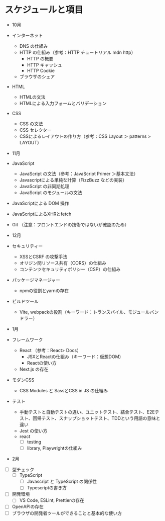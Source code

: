 
# スケジュールと項目

- 10月
- インターネット
  - DNS の仕組み
  - HTTP の仕組み（参考：HTTP チュートリアル mdn http）
    - HTTP の概要
    - HTTP キャッシュ
    - НТТР Cookie
  - ブラウザのシェア
- HTML
  - HTMLの文法
  - HTMLによる入力フォームとバリデーション
- CSS
  - CSS の文法
  - CSS セレクター
  - CSSによるレイアウトの作り方（参考：CSS Layout ＞ patterns > LAYOUT）

- 11月
- JavaScript
  - JavaScript の文法（参考：JavaScript Primer ＞基本文法）
  - Javascriptによる単純な計算（FizzBuzz などの実装）
  - JavaScript の非同期処理
  - JavaScript のモジュールの文法
- JavaScriptによる DOM 操作
- JavaScriptによるXHRとfetch
- Git （注意：フロントエンドの技術ではないが確認のため）
- 12月
- セキュリティー
  - XSSとCSRF の攻撃手法
  - オリジン間リソース共有（CORS）の仕組み
  - コンテンツセキュリティポリシー（CSP）の仕組み
- パッケージマネージャー
  - npmの役割とyarnの存在
- ビルドツール
  - Vite, webpackの役割（キーワード：トランスパイル、モジュールバンドラー）
- 1月
- フレームワーク
  - React （参考：React> Docs）
    - JSXとReactの仕組み（キーワード：仮想DOM）
    - Reactの使い方
  - Next.js の存在
- モダンCSS
  - CSS Modules と SassとCSS in JS の仕組み
- テスト
  - 手動テストと自動テストの違い、ユニットテスト、結合テスト、E2Eテスト、回帰テスト、スナップショットテスト、TDDという用語の意味と違い
  - Jest の使い方
  - react
    - [ ] testing
    - [ ] library, Playwrightの仕組み
- 2月
- [ ] 型チェック
  - [ ] TypeScript
    - [ ] Javascript と TypeScript の関係性
    - [ ] Typescriptの書き方
- [ ] 開発環境
  - [ ] VS Code, ESLint, Prettierの存在
- [ ] OpenAPIの存在
- [ ] ブラウザの開発者ツールができることと基本的な使い方
